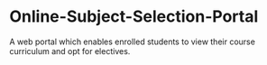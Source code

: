 # Online-Subject-Selection-Portal
A web portal which enables enrolled students to view their course curriculum and opt for electives.
